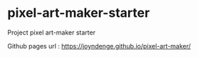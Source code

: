 # pixel-art-maker-starter
Project pixel art-maker starter


Github pages url : https://joyndenge.github.io/pixel-art-maker/
